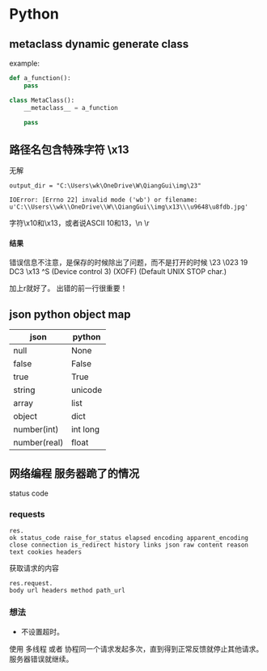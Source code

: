 # Python

## metaclass dynamic generate class

example:
```python
def a_function():
    pass

class MetaClass():
    __metaclass__ = a_function

    pass
```

## 路径名包含特殊字符 \x13

无解

    output_dir = "C:\Users\wk\OneDrive\W\QiangGui\img\23"
    
    IOError: [Errno 22] invalid mode ('wb') or filename: u'C:\\Users\\wk\\OneDrive\\W\\QiangGui\\img\x13\\\u9648\u8fdb.jpg'

字符\x10和\x13，或者说ASCII 10和13，\n \r

#### 结果

错误信息不注意，是保存的时候除出了问题，而不是打开的时候 \23 
\023  19  DC3  \x13  ^S    (Device control 3) (XOFF)  (Default UNIX STOP char.)

加上r就好了。 出错的前一行很重要！

## json python object map

|json|python|
|---|---|
|null|None|
|false|False|
|true|True|
|string|unicode|
|array|list|
|object|dict|
|number(int)|int long|
|number(real)|float|


## 网络编程 服务器跪了的情况

status code 

### requests 
    
    res.
    ok status_code raise_for_status elapsed encoding apparent_encoding close connection is_redirect history links json raw content reason text cookies headers

获取请求的内容

    res.request.
    body url headers method path_url  

### 想法

- 不设置超时。

使用 多线程 或者 协程同一个请求发起多次，直到得到正常反馈就停止其他请求。服务器错误就继续。
